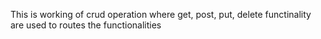 This is working of crud operation where get, post, put, delete functinality are used to routes the functionalities
